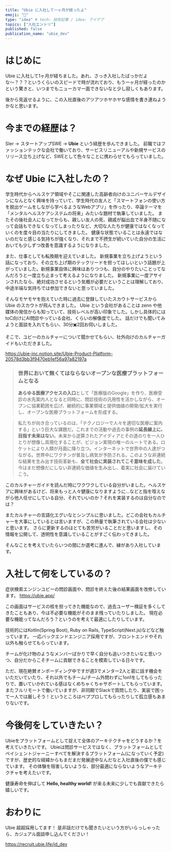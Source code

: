 ```yaml
---
title: "Ubie に入社して一ヶ月が経ったよ"
emoji: "🐥"
type: "idea" # tech: 技術記事 / idea: アイデア
topics: ["入社エントリ"]
published: false
publication_name: "ubie_dev"
---
```


# はじめに

Ubie に入社して1ヶ月が経ちました。あれ、さっき入社したばっかだよな〜？？？というくらいのスピードで時が流れており、もう一ヶ月が経ったのかという驚きと、いつまでもニューカマー面できないなと少し寂しくもあります。 

後から見返せるように、この入社直後のアツアツホヤホヤな感情を書き連ねようかなと思います。

# 今までの経歴は？
SIer → スタートアップSWE → **Ubie** という経歴を歩んできました。
前職ではファッションテックな会社で働いており、サービスリニューアルや新規サービスのリリース立ち上げなど、SWEとして色々なことに携わらせてもらっていました。

# なぜ Ubie に入社したの？

学生時代からヘルスケア領域やそこに関連した高齢者向けのユニバーサルデザインになんとなく興味を持っていて、学生時代の友人と「スマートフォンの使い方を脱出ゲームをしながら学べるようなWebアプリ」を作ったり、卒論テーマを「メンタルヘルスケアシステムの将来」みたいな題材で執筆していました。
またその後社会人になってからも、親しい友人の死、親戚が脳出血で半身不随になって会話もできなくなってしまったりなど、大切な人たちが健康ではなくなっていくのを度々目の当たりにしてきました。
健康な状態でいることは永遠ではないのだなと感じる気持ちが強くなり、それまで不摂生が続いていた自分の生活においても少しずつ改善を意識するようになりました。


また、仕事としても転換期を迎えていました。
新規事業を立ち上げようという話になっており、その立ち上げ期のテックリードを担ってほしいという話題が上がっていました。新規事業自体に興味はありつつも、自分のやりたいことってなんだろうと一度立ち止まって考えるようになりました。
新規事業に一度アサインされたなら、絶対成功させるという気概が必要だということは理解しており、中途半端な気持ちでは参加できないと思っていました。


そんなモヤモヤを抱えていた時に過去に登録していたスカウトサービスから Ubie のスカウトが飛んできました。
Ubie という会社があることは zenn や他媒体の発信からも知っていて、技術レベルが高い印象でした。しかし具体的にはtoC向けにAI問診やっている会社、くらいの解像度でした。
話だけでも聞いてみようと面談を入れてもらい、30分✖️2回お伺いしました。

そこで、ユビーのカルチャーについて聞かせてもらい、社外向けのカルチャーガイドもいただきました。

https://ubie-inc.notion.site/Ubie-Product-Platform-20578d3bb3f9470eb1ef56a97a82197a

> ### 世界において無くてはならないオープンな医療プラットフォームとなる
> **あらゆる医療アクセスの入口**として「医療版のGoogle」を作り、医療受診の水先案内人となると同時に、問診技術の汎用性を活かしながら、オープンに協業範囲を広げ、継続的に事業領域と提供価値の開発/拡大を実行し、オープンな医療プラットフォームを形成する。


> 私たちが向き合っているのは、「テクノロジーで人々を適切な医療に案内する」という巨大な課題だ。これまでの活動や過去の事例の**延長線上に、目指す未来はない**。未来から逆算されたアイディアとその道のりを一人ひとりが想像し具現化することが、ビジョン実現の唯一のルートである。ロケットにより人類が月面に降り立つ。インターネットで世界中の人達がつながる。世界中にワクチンが普及し病気が予防される。このような非連続な結果を生み出す技術革新も、**全て社会に実装されてこそ意味を成した**。今はまだ想像だにしない非連続な価値を生み出し、着実に社会に届けていこう。


このカルチャーガイドを読んだ時にワクワクしている自分がいました。ヘルスケアに興味があるけど、将来もっと人々健康になりますように...などと指を咥えながら他人任せにしている自分、それでいいのか？それを実装するのは自分なのでは？

またカルチャーの言語化エグいなとシンプルに思いました。どこの会社もカルチャーを大事にしているとは言いますが、この熱量で執筆されている会社は少ないと思います。
さらに更新するのはとても苦労がいることだと思いますし、その情報を公開して、透明性を意識していることがすごく伝わってきました。

そんなことを考えていたらいつの間にか選考に進んで、縁があり入社しています。

# 入社して何をしているの？

症状検索エンジンユビーの問診画面や、問診を終えた後の結果画面を改修しています。
https://ubie.app/

この画面はサービスの核を担ってきた機能なので、過去ユーザー検証を多くしてきたこともあり、今は不必要な機能がそのまま残っていたりしました。
現在必要な機能ってなんだろう？というのを考えて最適にしたりしています。

技術的にはKotlin(Spring Boot), Ruby on Rails, TypeScript(Next.js)などなど触っています。
一応バックエンドエンジニア採用ですが、フロントエンドやそれ以外も触らせてもらっています。

チームが化け物のようなメンバーばかりで早く自分も追いつきたいなと思いつつ、自分だからこそチームに貢献できることを模索している日々です。

ただ、現在絶賛オンボーディング中ですが週3でメンター2人と密に話す機会をいただいていたり、それ以外でもチーム/チーム外問わずに1on1をしてもらったりで、置いていかれている感はなくめちゃくちゃサポートしてもらっています。またフルリモートで働いていますが、非同期でSlackで質問したり、実装で困って一人では厳しそう！というところはペププロしてもらったりして孤立感もあまりないです。

# 今後何をしていきたい？

Ubieをプラットフォームとして捉えて全体のアーキテクチャをどうするか？を考えていきたいです。
Ubieは問診サービスではなく、プラットフォームとしてペイシェントジャーニーすべてを解決するプラットフォーム(になっていく予定)ですが、歴史的な経緯からもまだまだ発展途中なんだなと入社直後の僕でも感じています。
その体験を阻害しないような、部分最適にならないようなアーキテクチャを考えたいです。

健康寿命を伸ばして **Hello, healthy world!** が来る未来に少しでも貢献できたら嬉しいです。

# おわりに

Ubie 超超採用してます！
是非話だけでも聞きたいという方がいらっしゃったら、カジュアル面談申し込んでください！

https://recruit.ubie.life/jd_dev
